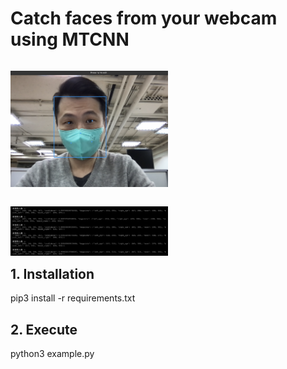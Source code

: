 <p align="center"><h1>Catch faces from your webcam using MTCNN</h1></p>
<p align="left" style="float:left;"><img width="50%" src="./example-face.png"></p>
<p align="left" style="float:left;"><img width="50%" src="./example.png"></p>

## 1. Installation
pip3 install -r requirements.txt

## 2. Execute
python3 example.py
